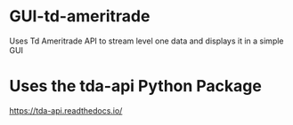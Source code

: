 # GUI-td-ameritrade
Uses Td Ameritrade API to stream level one data and displays it in a simple GUI

# Uses the tda-api Python Package
https://tda-api.readthedocs.io/
